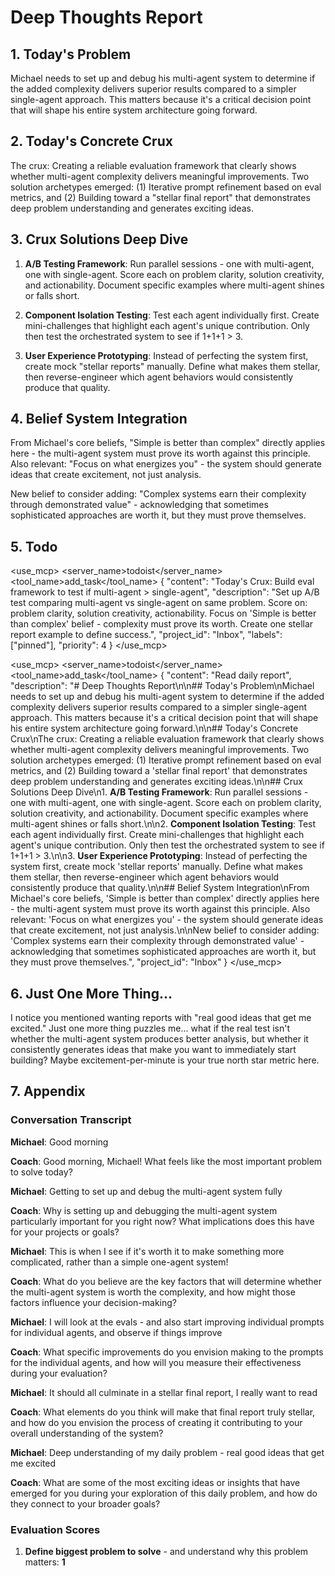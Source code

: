 # Deep Thoughts Report

## 1. Today's Problem
Michael needs to set up and debug his multi-agent system to determine if the added complexity delivers superior results compared to a simpler single-agent approach. This matters because it's a critical decision point that will shape his entire system architecture going forward.

## 2. Today's Concrete Crux
The crux: Creating a reliable evaluation framework that clearly shows whether multi-agent complexity delivers meaningful improvements. Two solution archetypes emerged: (1) Iterative prompt refinement based on eval metrics, and (2) Building toward a "stellar final report" that demonstrates deep problem understanding and generates exciting ideas.

## 3. Crux Solutions Deep Dive
1. **A/B Testing Framework**: Run parallel sessions - one with multi-agent, one with single-agent. Score each on problem clarity, solution creativity, and actionability. Document specific examples where multi-agent shines or falls short.

2. **Component Isolation Testing**: Test each agent individually first. Create mini-challenges that highlight each agent's unique contribution. Only then test the orchestrated system to see if 1+1+1 > 3.

3. **User Experience Prototyping**: Instead of perfecting the system first, create mock "stellar reports" manually. Define what makes them stellar, then reverse-engineer which agent behaviors would consistently produce that quality.

## 4. Belief System Integration
From Michael's core beliefs, "Simple is better than complex" directly applies here - the multi-agent system must prove its worth against this principle. Also relevant: "Focus on what energizes you" - the system should generate ideas that create excitement, not just analysis.

New belief to consider adding: "Complex systems earn their complexity through demonstrated value" - acknowledging that sometimes sophisticated approaches are worth it, but they must prove themselves.

## 5. Todo
<use_mcp>
<server_name>todoist</server_name>
<tool_name>add_task</tool_name>
<arguments>
{
  "content": "Today's Crux: Build eval framework to test if multi-agent > single-agent",
  "description": "Set up A/B test comparing multi-agent vs single-agent on same problem. Score on: problem clarity, solution creativity, actionability. Focus on 'Simple is better than complex' belief - complexity must prove its worth. Create one stellar report example to define success.",
  "project_id": "Inbox",
  "labels": ["pinned"],
  "priority": 4
}
</arguments>
</use_mcp>

<use_mcp>
<server_name>todoist</server_name>
<tool_name>add_task</tool_name>
<arguments>
{
  "content": "Read daily report",
  "description": "# Deep Thoughts Report\n\n## Today's Problem\nMichael needs to set up and debug his multi-agent system to determine if the added complexity delivers superior results compared to a simpler single-agent approach. This matters because it's a critical decision point that will shape his entire system architecture going forward.\n\n## Today's Concrete Crux\nThe crux: Creating a reliable evaluation framework that clearly shows whether multi-agent complexity delivers meaningful improvements. Two solution archetypes emerged: (1) Iterative prompt refinement based on eval metrics, and (2) Building toward a 'stellar final report' that demonstrates deep problem understanding and generates exciting ideas.\n\n## Crux Solutions Deep Dive\n1. **A/B Testing Framework**: Run parallel sessions - one with multi-agent, one with single-agent. Score each on problem clarity, solution creativity, and actionability. Document specific examples where multi-agent shines or falls short.\n\n2. **Component Isolation Testing**: Test each agent individually first. Create mini-challenges that highlight each agent's unique contribution. Only then test the orchestrated system to see if 1+1+1 > 3.\n\n3. **User Experience Prototyping**: Instead of perfecting the system first, create mock 'stellar reports' manually. Define what makes them stellar, then reverse-engineer which agent behaviors would consistently produce that quality.\n\n## Belief System Integration\nFrom Michael's core beliefs, 'Simple is better than complex' directly applies here - the multi-agent system must prove its worth against this principle. Also relevant: 'Focus on what energizes you' - the system should generate ideas that create excitement, not just analysis.\n\nNew belief to consider adding: 'Complex systems earn their complexity through demonstrated value' - acknowledging that sometimes sophisticated approaches are worth it, but they must prove themselves.",
  "project_id": "Inbox"
}
</arguments>
</use_mcp>

## 6. Just One More Thing...
I notice you mentioned wanting reports with "real good ideas that get me excited." Just one more thing puzzles me... what if the real test isn't whether the multi-agent system produces better analysis, but whether it consistently generates ideas that make you want to immediately start building? Maybe excitement-per-minute is your true north star metric here.

## 7. Appendix

### Conversation Transcript
**Michael**: Good morning

**Coach**: Good morning, Michael! What feels like the most important problem to solve today?

**Michael**: Getting to set up and debug the multi-agent system fully

**Coach**: Why is setting up and debugging the multi-agent system particularly important for you right now? What implications does this have for your projects or goals?

**Michael**: This is when I see if it's worth it to make something more complicated, rather than a simple one-agent system!

**Coach**: What do you believe are the key factors that will determine whether the multi-agent system is worth the complexity, and how might those factors influence your decision-making?

**Michael**: I will look at the evals - and also start improving individual prompts for individual agents, and observe if things improve

**Coach**: What specific improvements do you envision making to the prompts for the individual agents, and how will you measure their effectiveness during your evaluation?

**Michael**: It should all culminate in a stellar final report, I really want to read

**Coach**: What elements do you think will make that final report truly stellar, and how do you envision the process of creating it contributing to your overall understanding of the system?

**Michael**: Deep understanding of my daily problem - real good ideas that get me excited

**Coach**: What are some of the most exciting ideas or insights that have emerged for you during your exploration of this daily problem, and how do they connect to your broader goals?

### Evaluation Scores
1. **Define biggest problem to solve** - and understand why this problem matters: **1**